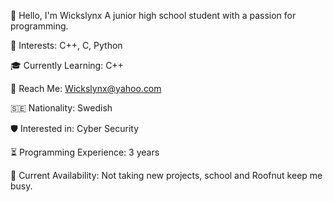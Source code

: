 👋 Hello, I'm Wickslynx
A junior high school student with a passion for programming.

🌟 Interests: C++, C, Python

🎓 Currently Learning: C++

📧 Reach Me: Wickslynx@yahoo.com

🇸🇪 Nationality: Swedish

🛡️ Interested in: Cyber Security

⏳ Programming Experience: 3 years

🧭 Current Availability: Not taking new projects, school and Roofnut keep me busy.

<!--- Wickslynx/Wickslynx is a ✨ special ✨ repository because its README.md (this file) appears on your GitHub profile. You can click the Preview link to take a look at your changes. --->
